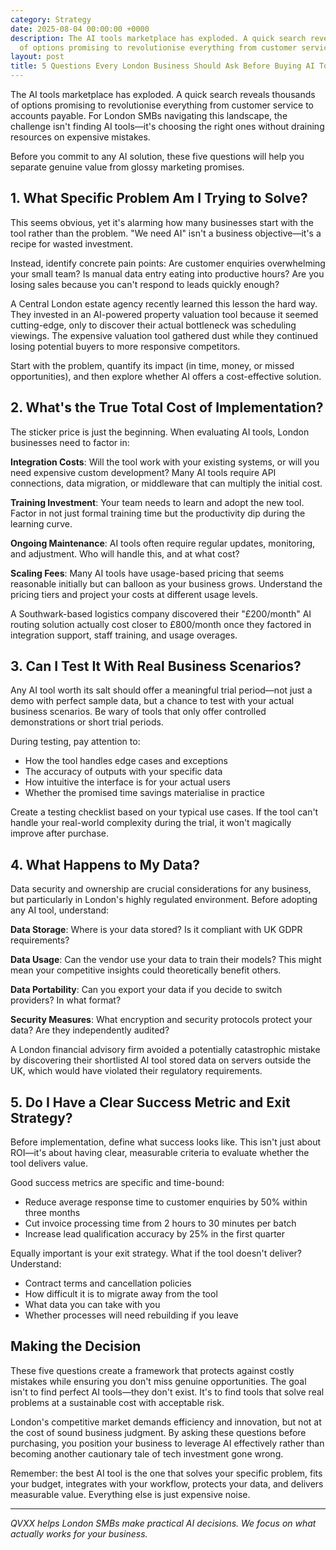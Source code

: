 ```yaml
---
category: Strategy
date: 2025-08-04 00:00:00 +0000
description: The AI tools marketplace has exploded. A quick search reveals thousands
  of options promising to revolutionise everything from customer service to acco...
layout: post
title: 5 Questions Every London Business Should Ask Before Buying AI Tools
---
```


The AI tools marketplace has exploded. A quick search reveals thousands of options promising to revolutionise everything from customer service to accounts payable. For London SMBs navigating this landscape, the challenge isn't finding AI tools—it's choosing the right ones without draining resources on expensive mistakes.

Before you commit to any AI solution, these five questions will help you separate genuine value from glossy marketing promises.

## 1. What Specific Problem Am I Trying to Solve?

This seems obvious, yet it's alarming how many businesses start with the tool rather than the problem. "We need AI" isn't a business objective—it's a recipe for wasted investment.

Instead, identify concrete pain points: Are customer enquiries overwhelming your small team? Is manual data entry eating into productive hours? Are you losing sales because you can't respond to leads quickly enough?

A Central London estate agency recently learned this lesson the hard way. They invested in an AI-powered property valuation tool because it seemed cutting-edge, only to discover their actual bottleneck was scheduling viewings. The expensive valuation tool gathered dust while they continued losing potential buyers to more responsive competitors.

Start with the problem, quantify its impact (in time, money, or missed opportunities), and then explore whether AI offers a cost-effective solution.

## 2. What's the True Total Cost of Implementation?

The sticker price is just the beginning. When evaluating AI tools, London businesses need to factor in:

**Integration Costs**: Will the tool work with your existing systems, or will you need expensive custom development? Many AI tools require API connections, data migration, or middleware that can multiply the initial cost.

**Training Investment**: Your team needs to learn and adopt the new tool. Factor in not just formal training time but the productivity dip during the learning curve.

**Ongoing Maintenance**: AI tools often require regular updates, monitoring, and adjustment. Who will handle this, and at what cost?

**Scaling Fees**: Many AI tools have usage-based pricing that seems reasonable initially but can balloon as your business grows. Understand the pricing tiers and project your costs at different usage levels.

A Southwark-based logistics company discovered their "£200/month" AI routing solution actually cost closer to £800/month once they factored in integration support, staff training, and usage overages.

## 3. Can I Test It With Real Business Scenarios?

Any AI tool worth its salt should offer a meaningful trial period—not just a demo with perfect sample data, but a chance to test with your actual business scenarios. Be wary of tools that only offer controlled demonstrations or short trial periods.

During testing, pay attention to:
- How the tool handles edge cases and exceptions
- The accuracy of outputs with your specific data
- How intuitive the interface is for your actual users
- Whether the promised time savings materialise in practice

Create a testing checklist based on your typical use cases. If the tool can't handle your real-world complexity during the trial, it won't magically improve after purchase.

## 4. What Happens to My Data?

Data security and ownership are crucial considerations for any business, but particularly in London's highly regulated environment. Before adopting any AI tool, understand:

**Data Storage**: Where is your data stored? Is it compliant with UK GDPR requirements?

**Data Usage**: Can the vendor use your data to train their models? This might mean your competitive insights could theoretically benefit others.

**Data Portability**: Can you export your data if you decide to switch providers? In what format?

**Security Measures**: What encryption and security protocols protect your data? Are they independently audited?

A London financial advisory firm avoided a potentially catastrophic mistake by discovering their shortlisted AI tool stored data on servers outside the UK, which would have violated their regulatory requirements.

## 5. Do I Have a Clear Success Metric and Exit Strategy?

Before implementation, define what success looks like. This isn't just about ROI—it's about having clear, measurable criteria to evaluate whether the tool delivers value.

Good success metrics are specific and time-bound:
- Reduce average response time to customer enquiries by 50% within three months
- Cut invoice processing time from 2 hours to 30 minutes per batch
- Increase lead qualification accuracy by 25% in the first quarter

Equally important is your exit strategy. What if the tool doesn't deliver? Understand:
- Contract terms and cancellation policies
- How difficult it is to migrate away from the tool
- What data you can take with you
- Whether processes will need rebuilding if you leave

## Making the Decision

These five questions create a framework that protects against costly mistakes while ensuring you don't miss genuine opportunities. The goal isn't to find perfect AI tools—they don't exist. It's to find tools that solve real problems at a sustainable cost with acceptable risk.

London's competitive market demands efficiency and innovation, but not at the cost of sound business judgment. By asking these questions before purchasing, you position your business to leverage AI effectively rather than becoming another cautionary tale of tech investment gone wrong.

Remember: the best AI tool is the one that solves your specific problem, fits your budget, integrates with your workflow, protects your data, and delivers measurable value. Everything else is just expensive noise.

---

*QVXX helps London SMBs make practical AI decisions. We focus on what actually works for your business.*